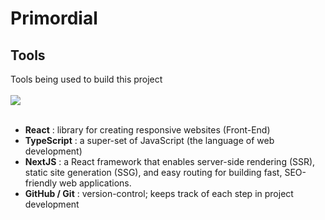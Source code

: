 # Primordial

<p></p>


## Tools
<p>
  Tools being used to build this project
  <br />
  <br />
  <a href="https://skillicons.dev">
    <img src="https://skillicons.dev/icons?i=ts,react,nextjs,github" />
  </a>
  <br />
  <br />

* **React** : library for creating responsive websites (Front-End)
* **TypeScript** : a super-set of JavaScript (the language of web development)
* **NextJS** : a React framework that enables server-side rendering (SSR), static site generation (SSG), and easy routing for building fast, SEO-friendly web applications.
* **GitHub / Git** : version-control; keeps track of each step in project development
</p>

